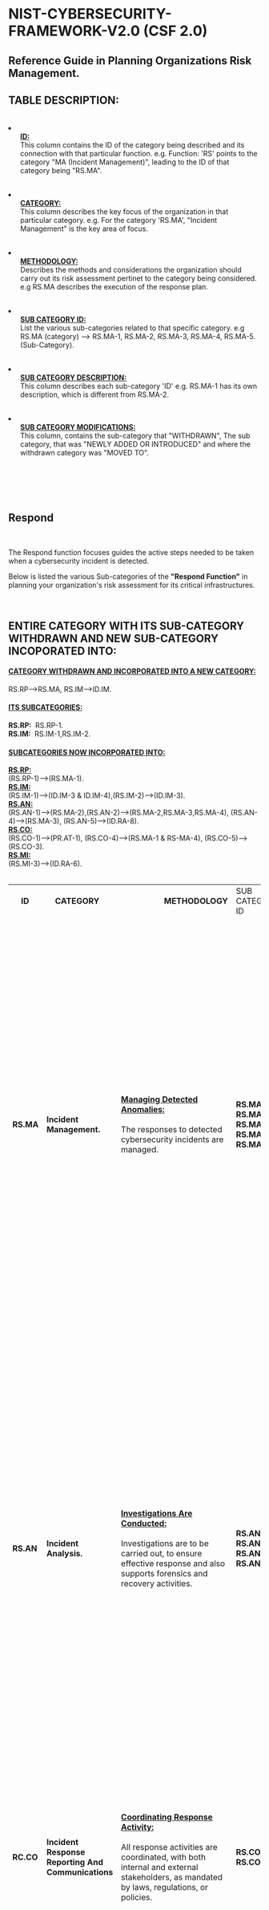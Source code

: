  # NIST-CYBERSECURITY-FRAMEWORK-V2.0 (CSF 2.0)

<h2>Reference Guide in Planning Organizations Risk Management.</h2>

<h2>TABLE DESCRIPTION:</h2>
<br>
 
<li><ul><strong><ins>ID:</ins></strong><br>This column contains the ID of the category being described and its connection with that particular function. e.g. Function:&nbsp;'RS' points to the category "MA (Incident Management)", leading to the ID of that category being "RS.MA".</ul></li><br>

<li><ul><strong><ins>CATEGORY:</ins></strong><br>This column describes the key focus of the organization in that particular category. e.g. For the category 'RS.MA', "Incident Management"  is the key area of focus.</ul></li><br> 

<li><ul><strong><ins>METHODOLOGY:</ins></strong><br>Describes the methods and considerations the organization should carry out its risk assessment pertinet to the category being considered. e.g RS.MA describes the execution of the response plan.</ul></li><br>

<li><ul><strong><ins>SUB CATEGORY ID:</ins></strong><br>List the various sub-categories related to that specific category. e.g RS.MA (category) --> RS.MA-1, RS.MA-2, RS.MA-3, RS.MA-4, RS.MA-5.(Sub-Category).</ul></li><br>

<li><ul><strong><ins>SUB CATEGORY DESCRIPTION:</ins></strong><br>This column describes each sub-category 'ID' e.g. RS.MA-1 has its own description, which is different from RS.MA-2.</ul></li><br>

<li><ul><strong><ins>SUB CATEGORY MODIFICATIONS:</ins></strong><br>This column, contains the sub-category that "WITHDRAWN", The sub category, that was "NEWLY ADDED OR INTRODUCED" and where the withdrawn category was "MOVED TO".</ul></li><br>




<br><br>



<h2>Respond</h2>


<br>

The Respond function focuses guides the active steps needed to be taken  when a cybersecurity incident is detected.<br>

Below is listed the various Sub-categories of the <strong>"Respond Function"</strong> in planning your organization's risk assessment for its critical infrastructures. 

<br>

<h2>ENTIRE CATEGORY WITH ITS SUB-CATEGORY WITHDRAWN AND NEW SUB-CATEGORY INCOPORATED INTO:</h2>
<ins><h4>CATEGORY WITHDRAWN AND INCORPORATED INTO A NEW CATEGORY:</h4></ins>
RS.RP-->RS.MA, RS.IM-->ID.IM.
<br>
<ins><h4>ITS SUBCATEGORIES:</h4></ins>
<strong>RS.RP:</strong>&nbsp; RS.RP-1.
<br>
<strong>RS.IM:</strong>&nbsp; RS.IM-1,RS.IM-2.
<br>
<ins><h4>SUBCATEGORIES NOW INCORPORATED INTO:</h4></ins>
<ins><strong>RS.RP:</strong></ins> 
<br>
(RS.RP-1)-->(RS.MA-1).
<br>
<ins><strong>RS.IM:</strong></ins>
<br>
(RS.IM-1)-->(ID.IM-3 & ID.IM-4),(RS.IM-2)-->(ID.IM-3).
<br>
<ins><strong>RS.AN:</strong></ins>
<br>
(RS.AN-1)-->(RS.MA-2),(RS.AN-2)-->(RS.MA-2,RS.MA-3,RS.MA-4), (RS.AN-4)-->(RS.MA-3), (RS.AN-5)-->(ID.RA-8).
<br>
<ins><strong>RS.CO:</strong></ins>
<br>
(RS.CO-1)-->(PR.AT-1), (RS.CO-4)-->(RS.MA-1 & RS-MA-4), (RS.CO-5)-->(RS.CO-3).
<br>
<ins><strong>RS.MI:</strong></ins>
<br>
(RS.MI-3)-->(ID.RA-6).
<br>
<br>

<table>
<tr>
<td><strong>&nbsp;&nbsp;&nbsp;&nbsp;ID</strong></td><td><strong>&nbsp;&nbsp;&nbsp;&nbsp;CATEGORY</strong></td><td><strong>&nbsp;&nbsp;&nbsp;&nbsp;&nbsp;&nbsp;&nbsp;&nbsp;&nbsp;&nbsp;&nbsp;&nbsp;&nbsp;&nbsp;&nbsp;&nbsp;&nbsp;&nbsp;&nbsp;&nbsp;METHODOLOGY</strong></td><td>SUB CATEGORY ID</td><td><strong>&nbsp;&nbsp;&nbsp;&nbsp;&nbsp;&nbsp;&nbsp;SUB CATEGORY &nbsp;&nbsp;&nbsp;&nbsp;&nbsp;&nbsp;&nbsp;DESCRIPTION</strong></td><td><strong>&nbsp;&nbsp;&nbsp;&nbsp;SUB CATEGORY MODIFICATIONS</strong></td>
</tr>
<tr>
<tr>
</tr>

   
<!-- Here the RS.MA Begins.-->
<tr>
<td><strong>RS.MA</strong></td><td><strong>Incident Management.</strong></td>

<td><ins><strong>Managing Detected Anomalies:</strong></ins>
<br><br>
The responses to detected cybersecurity incidents are managed. 
</td>   
<td><strong>RS.MA-1, RS.MA-2, RS.MA-3, RS.MA-4, RS.MA-5.</strong></td>

<td>
  <br><ins><strong>RS.MA-1:</strong></ins><br><br>The incident response plan are executed, and also coordinated with relevant third parties once an incident is declared.</strong><br><br>
 <ins><strong>RS.MA-2:</strong></ins><br><br>All reports pertaining the incidence are triaged and validated.<br><br>
 <ins><strong>RS.MA-3:</strong></ins><br><br>Categorising and prioritising all incidents.<br><br>
 <ins><strong>RS.MA-4:</strong></ins><br><br>All incidents are escalated or elevated as necessary.<br><br>
 <ins><strong>RS.MA-5:</strong></ins><br><br>The criteria for initiating incident recovery are applied.<br> <br>
 <br>
 </td>

<td><ins><strong>WITHDRAWN</strong></ins><br>(N/A).<br><br>
<ins><strong>NEWLY ADDED</strong></ins><br>(N/A).<br><br>
<ins><strong>MOVED TO</strong></ins><br>(N/A).
</td>
</tr>


<!-- Here the RS.MA Ends.-->





<!-- Here the RS.AN Begins Here.-->
<tr>
<td><strong>RS.AN</strong></td><td><strong>Incident Analysis.</strong></td>

<td><ins><strong>Investigations Are Conducted:</strong></ins>
<br><br>
Investigations are to be carried out, to ensure effective response and also supports forensics and recovery activities.
</td>   
<td><strong>RS.AN-3, RS.AN-6, RS.AN-7, RS.AN-8.</strong></td>

<td>
 <br><ins><strong>RS.AN-3:</strong></ins><br><br>Analysis are carried out, to establish what has taken place during an incident and the root cause of the incident.</strong><br><br>
 <ins><strong>RS.AN-6:</strong></ins><br><br>Actions performed during the investigation are to be recorded, the integrity of the record and every proven facts are to be preserved.</strong><br><br>
 <ins><strong>RS.AN-7:</strong></ins><br><br>Incident data and metadata are to be collected, and their integrity and every proven facts are to be preserved.</strong><br><br>
   <ins><strong>RS.AN-8:</strong></ins><br><br>The magnitude of an incident that has occured are to be estimated and validated.</strong><br><br>
 <br>
</td>


<td><ins><strong>WITHDRAWN</strong></ins><br>RS.AN-1, RS.AN-2, RS.AN-4.<br><br>
<ins><strong>NEWLY ADDED</strong></ins><br>RS.AN-6, RS.AN-7, RS.AN-8.<br><br>
<ins><strong>MOVED TO</strong></ins><br><br>Read Top of Page<br>
SUBCATEGORIES NOW INCORPORATED INTO. 
</td>
</tr>


<!-- Here the RS.AN Ends.-->






<!-- Here the RC.CO Begins Here.-->
<tr>
<td><strong>RC.CO</strong></td><td><strong>Incident Response Reporting And Communications</strong></td>

<td><ins><strong>Coordinating Response Activity:</strong></ins>
<br><br>
All response activities are coordinated, with both internal and external stakeholders, as mandated by laws, regulations, or policies.
</td>   
<td><strong>RS.CO-2, RS.CO-3.</strong></td>

<td>
  <br><ins><strong>RS.CO-2:</strong></ins><br><br>Internal and External stakeholders are to be informed of incidents.</strong><br><br>
 <ins><strong>RS.CO-3:</strong></ins><br><br>Informations are to be shared with the appropriate internal and external stakeholders.</strong><br><br>
 </td>

<td><ins><strong>WITHDRAWN</strong></ins><br>RS.CO-1,RS.CO-4, RS.CO-5<br><br>
<ins><strong>NEWLY ADDED</strong></ins><br>(N/A)<br><br>
<ins><strong>MOVED TO</strong></ins><br>Read Top of Page<br>
SUBCATEGORIES NOW INCORPORATED INTO. 
</td>
</tr>


<!-- Here the RC.CO Ends.-->






<!-- Here the RS.MI Begins Here.-->
<tr>
<td><strong>RS.MI</strong></td><td><strong>Incident Mitigation.</strong></td>

<td><ins><strong>Steps Taken To Remediate and Eradicate:</strong></ins>
<br><br>
Response activities are carried out to curb the expansion of an incident attack, and mitigate its effects. 
</td>   
<td><strong>RS.MI-1, RS.MI-2.</strong></td>

<td>
  <br><ins><strong>RS.MI-1:</strong></ins><br><br>Incident are contained in a properly manner.</strong><br><br>
 <ins><strong>RS.MI-2:</strong></ins><br><br>Incidents are mitigated.</strong><br><br>
 </td>

<td><ins><strong>WITHDRAWN</strong></ins><br>RS.MI-3<br><br>
<ins><strong>NEWLY ADDED</strong></ins><br>(N/A)<br><br>
<ins><strong>MOVED TO</strong></ins><br>ID.RA-6
</td>
</tr>


<!-- Here the RS.MI Ends.-->













</table>
